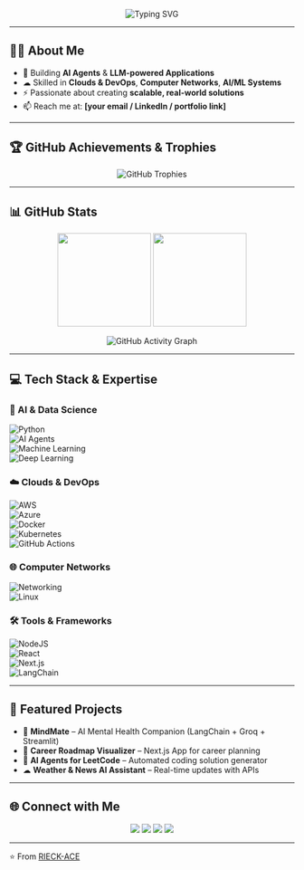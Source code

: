 <!-- Banner -->
<p align="center">
  <img src="https://readme-typing-svg.herokuapp.com?size=30&duration=4000&color=00F700&center=true&vCenter=true&width=800&lines=👋+Hi,+I'm+Rikesh!;🚀+AI+Engineer+%7C+Full-Stack+Developer;☁+Clouds+%26+DevOps+%7C+AI+Agents+Expert;💡+Exploring+LLMs,+Networks,+and+ML+Solutions" alt="Typing SVG" />
</p>

---

## 🧑‍💻 About Me
- 🔭 Building **AI Agents** & **LLM-powered Applications**  
- ☁ Skilled in **Clouds & DevOps**, **Computer Networks**, **AI/ML Systems**  
- ⚡ Passionate about creating **scalable, real-world solutions**  
- 📫 Reach me at: **[your email / LinkedIn / portfolio link]**

---

## 🏆 GitHub Achievements & Trophies
<p align="center">
  <img src="https://github-profile-trophy.vercel.app/?username=RIECK-ACE&theme=radical&no-frame=true&no-bg=true&margin-w=10&row=2&column=4" alt="GitHub Trophies" />
</p>

---

## 📊 GitHub Stats
<p align="center">
  <img src="https://github-readme-stats.vercel.app/api?username=RIECK-ACE&show_icons=true&theme=radical" height="165"/>
  <img src="https://streak-stats.demolab.com?user=RIECK-ACE&theme=radical&hide_border=true" height="165"/>
</p>

<p align="center">
  <img src="https://github-readme-activity-graph.vercel.app/graph?username=RIECK-ACE&theme=react-dark&hide_border=true&area=true" alt="GitHub Activity Graph" />
</p>

---

## 💻 Tech Stack & Expertise  

### 🚀 AI & Data Science  
![Python](https://img.shields.io/badge/Python-3776AB?style=for-the-badge&logo=python&logoColor=white)  
![AI Agents](https://img.shields.io/badge/AI_Agents-FF6F00?style=for-the-badge&logo=OpenAI&logoColor=white)  
![Machine Learning](https://img.shields.io/badge/Machine_Learning-102230?style=for-the-badge&logo=scikit-learn&logoColor=white)  
![Deep Learning](https://img.shields.io/badge/Deep_Learning-00599C?style=for-the-badge&logo=tensorflow&logoColor=white)  

### ☁️ Clouds & DevOps  
![AWS](https://img.shields.io/badge/AWS-232F3E?style=for-the-badge&logo=amazonaws&logoColor=white)  
![Azure](https://img.shields.io/badge/Azure-0078D4?style=for-the-badge&logo=microsoftazure&logoColor=white)  
![Docker](https://img.shields.io/badge/Docker-2496ED?style=for-the-badge&logo=docker&logoColor=white)  
![Kubernetes](https://img.shields.io/badge/Kubernetes-326CE5?style=for-the-badge&logo=kubernetes&logoColor=white)  
![GitHub Actions](https://img.shields.io/badge/GitHub_Actions-2088FF?style=for-the-badge&logo=githubactions&logoColor=white)  

### 🌐 Computer Networks  
![Networking](https://img.shields.io/badge/Computer_Networks-006699?style=for-the-badge&logo=cisco&logoColor=white)  
![Linux](https://img.shields.io/badge/Linux-FCC624?style=for-the-badge&logo=linux&logoColor=black)  

### 🛠 Tools & Frameworks  
![NodeJS](https://img.shields.io/badge/Node.js-339933?style=for-the-badge&logo=nodedotjs&logoColor=white)  
![React](https://img.shields.io/badge/React-20232A?style=for-the-badge&logo=react&logoColor=61DAFB)  
![Next.js](https://img.shields.io/badge/Next.js-000000?style=for-the-badge&logo=nextdotjs&logoColor=white)  
![LangChain](https://img.shields.io/badge/LangChain-121212?style=for-the-badge&logo=chainlink&logoColor=blue)  

---

## 🚀 Featured Projects
- 🧠 **MindMate** – AI Mental Health Companion (LangChain + Groq + Streamlit)  
- 🎯 **Career Roadmap Visualizer** – Next.js App for career planning  
- 🤖 **AI Agents for LeetCode** – Automated coding solution generator  
- ☁ **Weather & News AI Assistant** – Real-time updates with APIs  

---

## 🌐 Connect with Me
<p align="center">
  <a href="https://linkedin.com/in/yourprofile"><img src="https://skillicons.dev/icons?i=linkedin" /></a>
  <a href="https://twitter.com/yourprofile"><img src="https://skillicons.dev/icons?i=twitter" /></a>
  <a href="mailto:yourmail@example.com"><img src="https://skillicons.dev/icons?i=gmail" /></a>
  <a href="https://portfolio.com"><img src="https://skillicons.dev/icons?i=github" /></a>
</p>

---

⭐️ From [RIECK-ACE](https://github.com/RIECK-ACE)
